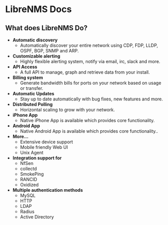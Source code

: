 # LibreNMS Docs

## What does LibreNMS Do?

- **Automatic discovery**
  - Automatically discover your entire network using CDP, FDP, LLDP, OSPF, BGP, SNMP and ARP.
- **Customizable alerting**
  - Highly flexible alerting system, notify via email, irc, slack and more.
- **API Access**
  - A full API to manage, graph and retrieve data from your install.
- **Billing system**
  - Generate bandwidth bills for ports on your network based on usage or transfer.
- **Automatic Updates**
  - Stay up to date automatically with bug fixes, new features and more.
- **Distributed Polling**
  - Horizontal scaling to grow with your network.
- **iPhone App**
  - Native iPhone App is available which provides core functionality.
- **Android App**
  - Native Android App is available which provides core functionality..
- **More...**
  - Extensive device support
  - Mobile friendly Web UI
  - Unix Agent
- **Integration support for**
  - NfSen
  - collectd
  - SmokePing
  - RANCID
  - Oxidized
- **Multiple authentication methods**
  - MySQL
  - HTTP
  - LDAP
  - Radius
  - Active Directory
